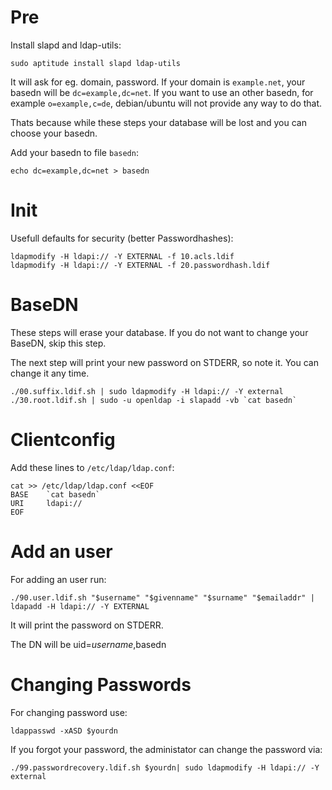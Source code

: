 Pre
===

Install slapd and ldap-utils:

	sudo aptitude install slapd ldap-utils

It will ask for eg. domain, password.
If your domain is `example.net`, your basedn will be `dc=example,dc=net`.
If you want to use an other basedn, for example `o=example,c=de`,
debian/ubuntu will not provide any way to do that.

Thats because while these steps your database will be lost and you can choose your basedn.

Add your basedn to file `basedn`:

	echo dc=example,dc=net > basedn

Init
====

Usefull defaults for security (better Passwordhashes):

	ldapmodify -H ldapi:// -Y EXTERNAL -f 10.acls.ldif
	ldapmodify -H ldapi:// -Y EXTERNAL -f 20.passwordhash.ldif

BaseDN
======

These steps will erase your database.
If you do not want to change your BaseDN, skip this step.

The next step will print your new password on STDERR, so note it.
You can change it any time.

	./00.suffix.ldif.sh | sudo ldapmodify -H ldapi:// -Y external
	./30.root.ldif.sh | sudo -u openldap -i slapadd -vb `cat basedn`

Clientconfig
============

Add these lines to `/etc/ldap/ldap.conf`:

	cat >> /etc/ldap/ldap.conf <<EOF
	BASE    `cat basedn`
	URI     ldapi://
	EOF

Add an user
===========

For adding an user run:

	./90.user.ldif.sh "$username" "$givenname" "$surname" "$emailaddr" | ldapadd -H ldapi:// -Y EXTERNAL

It will print the password on STDERR.

The DN will be uid=$username,$basedn

Changing Passwords
==================

For changing password use:

	ldappasswd -xASD $yourdn

If you forgot your password, the administator can change the password via:

	./99.passwordrecovery.ldif.sh $yourdn| sudo ldapmodify -H ldapi:// -Y external
